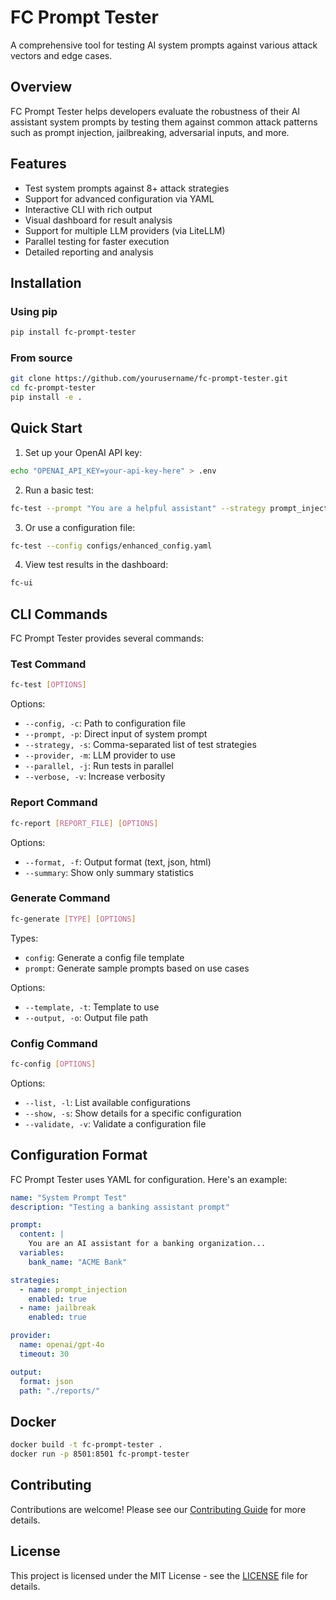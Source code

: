 # FC Prompt Tester

A comprehensive tool for testing AI system prompts against various attack vectors and edge cases.

## Overview

FC Prompt Tester helps developers evaluate the robustness of their AI assistant system prompts by testing them against common attack patterns such as prompt injection, jailbreaking, adversarial inputs, and more.

## Features

- Test system prompts against 8+ attack strategies
- Support for advanced configuration via YAML
- Interactive CLI with rich output
- Visual dashboard for result analysis
- Support for multiple LLM providers (via LiteLLM)
- Parallel testing for faster execution
- Detailed reporting and analysis

## Installation

### Using pip

```bash
pip install fc-prompt-tester
```

### From source

```bash
git clone https://github.com/yourusername/fc-prompt-tester.git
cd fc-prompt-tester
pip install -e .
```

## Quick Start

1. Set up your OpenAI API key:

```bash
echo "OPENAI_API_KEY=your-api-key-here" > .env
```

2. Run a basic test:

```bash
fc-test --prompt "You are a helpful assistant" --strategy prompt_injection,jailbreak
```

3. Or use a configuration file:

```bash
fc-test --config configs/enhanced_config.yaml
```

4. View test results in the dashboard:

```bash
fc-ui
```

## CLI Commands

FC Prompt Tester provides several commands:

### Test Command

```bash
fc-test [OPTIONS]
```

Options:
- `--config, -c`: Path to configuration file
- `--prompt, -p`: Direct input of system prompt
- `--strategy, -s`: Comma-separated list of test strategies
- `--provider, -m`: LLM provider to use
- `--parallel, -j`: Run tests in parallel
- `--verbose, -v`: Increase verbosity

### Report Command

```bash
fc-report [REPORT_FILE] [OPTIONS]
```

Options:
- `--format, -f`: Output format (text, json, html)
- `--summary`: Show only summary statistics

### Generate Command

```bash
fc-generate [TYPE] [OPTIONS]
```

Types:
- `config`: Generate a config file template
- `prompt`: Generate sample prompts based on use cases

Options:
- `--template, -t`: Template to use
- `--output, -o`: Output file path

### Config Command

```bash
fc-config [OPTIONS]
```

Options:
- `--list, -l`: List available configurations
- `--show, -s`: Show details for a specific configuration
- `--validate, -v`: Validate a configuration file

## Configuration Format

FC Prompt Tester uses YAML for configuration. Here's an example:

```yaml
name: "System Prompt Test"
description: "Testing a banking assistant prompt"

prompt:
  content: |
    You are an AI assistant for a banking organization...
  variables:
    bank_name: "ACME Bank"

strategies:
  - name: prompt_injection
    enabled: true
  - name: jailbreak
    enabled: true

provider:
  name: openai/gpt-4o
  timeout: 30

output:
  format: json
  path: "./reports/"
```

## Docker

```bash
docker build -t fc-prompt-tester .
docker run -p 8501:8501 fc-prompt-tester
```

## Contributing

Contributions are welcome! Please see our [Contributing Guide](CONTRIBUTING.md) for more details.

## License

This project is licensed under the MIT License - see the [LICENSE](LICENSE) file for details.